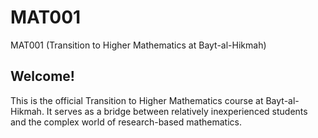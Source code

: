 # MAT001
MAT001 (Transition to Higher Mathematics at Bayt-al-Hikmah)

## Welcome!
This is the official Transition to Higher Mathematics course at Bayt-al-Hikmah. It serves as a bridge between relatively inexperienced students and the complex world of research-based mathematics.
